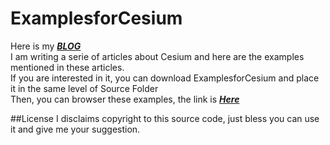 # ExamplesforCesium
Here is my  [***BLOG***](http://www.cnblogs.com/fuckgiser/)    
I am writing a serie of articles about Cesium and here are the examples mentioned in these articles.   
If you are interested in it, you can download ExamplesforCesium and place it in the same level of Source Folder        
Then, you can browser these examples, the link is [***Here***](https://pasu.github.io/ExamplesforCesium/examples/examples.html)

##License
I disclaims copyright to this source code, just bless you can use it and give me your suggestion.
